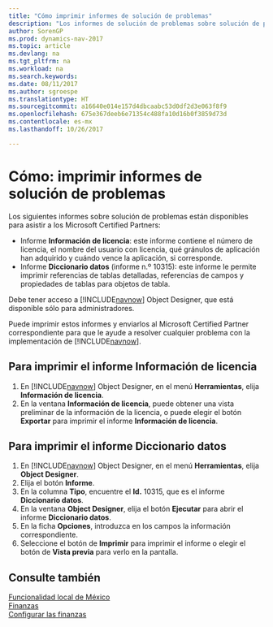 ```yaml
---
title: "Cómo imprimir informes de solución de problemas"
description: "Los informes de solución de problemas sobre solución de problemas están disponibles para asistir a los Microsoft Certified Partners."
author: SorenGP
ms.prod: dynamics-nav-2017
ms.topic: article
ms.devlang: na
ms.tgt_pltfrm: na
ms.workload: na
ms.search.keywords: 
ms.date: 08/11/2017
ms.author: sgroespe
ms.translationtype: HT
ms.sourcegitcommit: a16640e014e157d4dbcaabc53d0df2d3e063f8f9
ms.openlocfilehash: 675e367deeb6e71354c488fa10d16b0f3859d73d
ms.contentlocale: es-mx
ms.lasthandoff: 10/26/2017

---
```

# <a name="how-to-print-troubleshooting-reports"></a>Cómo: imprimir informes de solución de problemas
Los siguientes informes sobre solución de problemas están disponibles para asistir a los Microsoft Certified Partners:  

-   Informe **Información de licencia**: este informe contiene el número de licencia, el nombre del usuario con licencia, qué gránulos de aplicación han adquirido y cuándo vence la aplicación, si corresponde.  
-   Informe **Diccionario datos** (informe n.º 10315): este informe le permite imprimir referencias de tablas detalladas, referencias de campos y propiedades de tablas para objetos de tabla.  

Debe tener acceso a [!INCLUDE[navnow](../../includes/navnow_md.md)] Object Designer, que está disponible sólo para administradores.  

Puede imprimir estos informes y enviarlos al Microsoft Certified Partner correspondiente para que le ayude a resolver cualquier problema con la implementación de [!INCLUDE[navnow](../../includes/navnow_md.md)].  

## <a name="to-print-the-license-information-report"></a>Para imprimir el informe Información de licencia  
1.  En [!INCLUDE[navnow](../../includes/navnow_md.md)] Object Designer, en el menú **Herramientas**, elija **Información de licencia**.  
2.  En la ventana **Información de licencia**, puede obtener una vista preliminar de la información de la licencia, o puede elegir el botón **Exportar** para imprimir el informe **Información de licencia**.  

## <a name="to-print-the-data-dictionary-report"></a>Para imprimir el informe Diccionario datos  
1.  En [!INCLUDE[navnow](../../includes/navnow_md.md)] Object Designer, en el menú **Herramientas**, elija **Object Designer**.  
2.  Elija el botón **Informe**.  
3.  En la columna **Tipo**, encuentre el **Id.** 10315, que es el informe **Diccionario datos**.  
4.  En la ventana **Object Designer**, elija el botón **Ejecutar** para abrir el informe **Diccionario datos**.  
5.  En la ficha **Opciones**, introduzca en los campos la información correspondiente.  
6.  Seleccione el botón de **Imprimir** para imprimir el informe o elegir el botón de **Vista previa** para verlo en la pantalla.  

## <a name="see-also"></a>Consulte también  
[Funcionalidad local de México](mexico-local-functionality.md)  
[Finanzas](../../finance.md)  
[Configurar las finanzas](../../finance.md)

